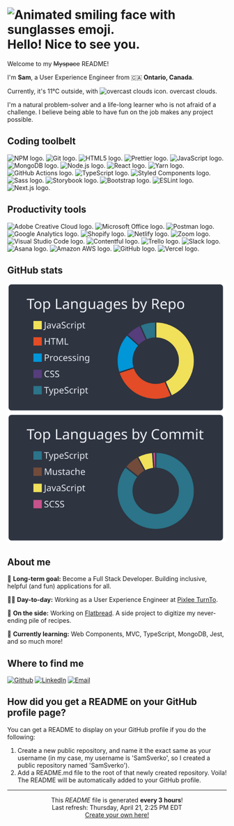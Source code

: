 <h1><img alt='Animated smiling face with sunglasses emoji.' src='https://emojis.slackmojis.com/emojis/images/1531849430/4246/blob-sunglasses.gif?1531849430' width='30'/> Hello! Nice to see you.</h1>

<p>Welcome to my <del>Myspace</del> README!</p>

<p>I'm <b>Sam</b>, a User Experience Engineer from 🇨🇦 <b>Ontario, Canada</b>.</p>

<p>Currently, it's 11°C outside, with <img alt='overcast clouds icon.' src='https:&#x2F;&#x2F;openweathermap.org&#x2F;img&#x2F;wn&#x2F;04d@2x.png' width='15' /> overcast clouds.</p>

<p>I'm a natural problem-solver and a life-long learner who is not afraid of a challenge. I believe being able to have fun on the job makes any project possible.</p>

<h2>Coding toolbelt</h2>

<p>
  <img alt='NPM logo.' src='https://img.shields.io/badge/-NPM-CB3837?style=flat-square&logo=npm&logoColor=white' />
  <img alt='Git logo.' src='https://img.shields.io/badge/-Git-F05032?style=flat-square&logo=git&logoColor=white' />
  <img alt='HTML5 logo.' src='https://img.shields.io/badge/-HTML5-E34F26?style=flat-square&logo=html5&logoColor=white' />
  <img alt='Prettier logo.' src='https://img.shields.io/badge/-Prettier-F7B93E?style=flat-square&logo=prettier&logoColor=black' />
  <img alt='JavaScript logo.' src='https://img.shields.io/badge/-JavaScript-F7DF1E?style=flat-square&logo=javascript&logoColor=black' />
  <img alt='MongoDB logo.' src='https://img.shields.io/badge/-MongoDB-47A248?style=flat-square&logo=mongodb&logoColor=white' />
  <img alt='Node.js logo.' src='https://img.shields.io/badge/-Nodejs-339933?style=flat-square&logo=Node.js&logoColor=white' />
  <img alt='React logo.' src='https://img.shields.io/badge/-React-61DAFB?style=flat-square&logo=react&logoColor=black' />
  <img alt='Yarn logo.' src='https://img.shields.io/badge/-Yarn-2C8EBB?style=flat-square&logo=yarn&logoColor=white' />
  <img alt='GitHub Actions logo.' src='https://img.shields.io/badge/-Github_Actions-2088FF?style=flat-square&logo=github-actions&logoColor=white' />
  <img alt='TypeScript logo.' src='https://img.shields.io/badge/-TypeScript-007ACC?style=flat-square&logo=typescript&logoColor=white' />
  <img alt='Styled Components logo.' src='https://img.shields.io/badge/-Styled_Components-DB7093?style=flat-square&logo=styled-components&logoColor=white' />
  <img alt='Sass logo.' src='https://img.shields.io/badge/-Sass-CC6699?style=flat-square&logo=sass&logoColor=white' />
  <img alt='Storybook logo.' src='https://img.shields.io/badge/-Storybook-FF4785?style=flat-square&logo=storybook&logoColor=white' />
  <img alt='Bootstrap logo.' src='https://img.shields.io/badge/-Bootstrap-563D7C?style=flat-square&logo=bootstrap&logoColor=white' />
  <img alt='ESLint logo.' src='https://img.shields.io/badge/-ESLint-4B32C3?style=flat-square&logo=eslint&logoColor=white' />
  <img alt='Next.js logo.' src='https://img.shields.io/badge/-Next.js-000000?style=flat-square&logo=Next.js&logoColor=white' />
</p>

<h2>Productivity tools</h2>

<p>
  <img alt='Adobe Creative Cloud logo.' src='https://img.shields.io/badge/-Adobe_Creative_Cloud-DA1F26?style=flat-square&logo=adobe-creative-cloud&logoColor=white' />
  <img alt='Microsoft Office logo.' src='https://img.shields.io/badge/-Microsoft_Office-D83B01?style=flat-square&logo=microsoft-office&logoColor=white' />
  <img alt='Postman logo.' src='https://img.shields.io/badge/-Postman-FF6C37?style=flat-square&logo=postman&logoColor=white' />
  <img alt='Google Analytics logo.' src='https://img.shields.io/badge/-Google_Analytics-E37400?style=flat-square&logo=google-analytics&logoColor=white' />
  <img alt='Shopify logo.' src='https://img.shields.io/badge/-Shopify-7AB55C?style=flat-square&logo=shopify&logoColor=white' />
  <img alt='Netlify logo.' src='https://img.shields.io/badge/-Netlify-00C7B7?style=flat-square&logo=netlify&logoColor=white' />
  <img alt='Zoom logo.' src='https://img.shields.io/badge/-Zoom-2D8CFF?style=flat-square&logo=zoom&logoColor=white' />
  <img alt='Visual Studio Code logo.' src='https://img.shields.io/badge/-Visual_Studio_Code-007ACC?style=flat-square&logo=visual-studio-code&logoColor=white' />
  <img alt='Contentful logo.' src='https://img.shields.io/badge/-Contentful-2478CC?style=flat-square&logo=contentful&logoColor=white' />
  <img alt='Trello logo.' src='https://img.shields.io/badge/-Trello-0079BF?style=flat-square&logo=trello&logoColor=white' />
  <img alt='Slack logo.' src='https://img.shields.io/badge/-Slack-4A154B?style=flat-square&logo=slack&logoColor=white' />
  <img alt='Asana logo.' src='https://img.shields.io/badge/-Asana-273347?style=flat-square&logo=asana&logoColor=white' />
  <img alt='Amazon AWS logo.' src='https://img.shields.io/badge/-Amazon_AWS-232F3E?style=flat-square&logo=amazon-aws&logoColor=white' />
  <img alt='GitHub logo.' src='https://img.shields.io/badge/-GitHub-181717?style=flat-square&logo=github&logoColor=white' />
  <img alt='Vercel logo.' src='https://img.shields.io/badge/-Vercel-000000?style=flat-square&logo=vercel&logoColor=white' />
</p>

<h2>GitHub stats</h2>

[![](https://raw.githubusercontent.com/SamSverko/SamSverko/master/profile-summary-card-output/nord_dark/1-repos-per-language.svg)](https://github.com/vn7n24fzkq/github-profile-summary-cards)
[![](https://raw.githubusercontent.com/SamSverko/SamSverko/master/profile-summary-card-output/nord_dark/2-most-commit-language.svg)](https://github.com/vn7n24fzkq/github-profile-summary-cards)

<h2>About me</h2>

<p>🌟 <b>Long-term goal:</b> Become a Full Stack Developer. Building inclusive, helpful (and fun) applications for all.</p>

<p>👨‍💻 <b>Day-to-day:</b> Working as a User Experience Engineer at <a href='https://www.pixlee.com/home' target='_blank'>Pixlee TurnTo</a>.</p>

<p>🔭 <b>On the side:</b> Working on <a href='https://github.com/SamSverko/flatbread' target='_blank'>Flatbread</a>. A side project to digitize my never-ending pile of recipes.</p>

<p>🌱 <b>Currently learning:</b> Web Components, MVC, TypeScript, MongoDB, Jest, and so much more!</p>

<h2>Where to find me</h2>

<p>
  <a href='https://github.com/SamSverko' target='_blank'><img alt='Github' src='https://img.shields.io/badge/GitHub-%2312100E.svg?&style=for-the-badge&logo=Github&logoColor=white' /></a>
  <a href='https://www.linkedin.com/in/samsverko/' target='_blank'><img alt='LinkedIn' src='https://img.shields.io/badge/linkedin-%230077B5.svg?&style=for-the-badge&logo=linkedin&logoColor=white' /></a>
  <a href='mailto:sam.sverko@gmail.com' target='_blank'><img alt='Email' src='https://img.shields.io/badge/email-D14836.svg?&style=for-the-badge&logo=gmail&logoColor=white' /></a>
</p>

<h2>How did you get a README on your GitHub profile page?</h2>

<p>You can get a README to display on your GitHub profile if you do the following:<p>

<ol>
  <li>Create a new public repository, and name it the exact same as your username (in my case, my username is 'SamSverko', so I created a public repository named 'SamSverko').</li>
  <li>Add a README.md file to the root of that newly created repository. Voila! The README will be automatically added to your GitHub profile.</li>
</ol>

---

<p align='center'>
  This <i>README</i> file is generated <b>every 3 hours</b>!</br>Last refresh: Thursday, April 21, 2:25 PM EDT<br /><a href='https://medium.com/@th.guibert/how-to-create-a-self-updating-readme-md-for-your-github-profile-f8b05744ca91'>Create your own here!</a>
</p>
